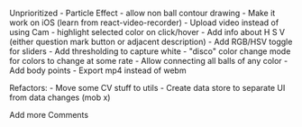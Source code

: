 Unprioritized
	- Particle Effect
	- allow non ball contour drawing
	- Make it work on iOS (learn from react-video-recorder)
	- Upload video instead of using Cam
	- highlight selected color on click/hover
	- Add info about H S V (either question mark button or adjacent description)
	- Add RGB/HSV toggle for sliders
	- Add thresholding to capture white
	- "disco" color change mode for colors to change at some rate
	- Allow connecting all balls of any color
	- Add body points 
	- Export mp4 instead of webm

Refactors:
	- Move some CV stuff to utils
	- Create data store to separate UI from data changes (mob x)

Add more Comments 
